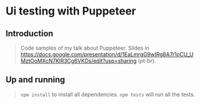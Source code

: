 # Ui testing with Puppeteer

## Introduction

> Code samples of my talk about Puppeteer. Slides in https://docs.google.com/presentation/d/1EaLmrgG9wIRg8A7r1oCU_UMztOoMXcN7KlR3Cg6VKDs/edit?usp=sharing (pt-br).

## Up and running

> `npm install` to install all dependencies. `npm tests` will run all the tests.
